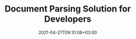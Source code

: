 ---
############################# Static ############################
layout: "product"
date: 2021-04-27T09:31:06+03:00
draft: false

############################# Head ############################
head_title: "Document Parsing Solution | On Premise APIs and Free App"
head_description: "Solution to parse documents, spreadsheets, presentations, emails, archives and more. Extract text, extract images, metadata and detect encoding."

############################# Header ############################
title: "Document Parsing Solution for Developers"
description: "‎Extract text, images, metadata and encoding detection for Microsoft Office, OpenOffice, PDF, HTML and other file formats of your choice."

############################# APIs ###############################
apis:
  enable: true

  api:
    # api loop
    - title: "GroupDocs.Parser On Premise APIs Include"
      link: "/parser/"
      label: "View All On Premise APIs"
      api_product:
        # api_product loop
        - link: "/parser/net/"
          img_alt: "GroupDocs.Parser for .NET"
          image: "https://www.groupdocs.cloud/templates/groupdocs/images/product-logos/groupdocs-parser-net.png"
          product: "GroupDocs.Parser for"
          platform: ".NET"
          content: "On Premise Parser APIs for .NET Framework based applications to extract data from the supported document file formats."

        # api_product loop
        - link: "/parser/java/"
          img_alt: "GroupDocs.Parser for Java"
          image: "https://www.groupdocs.cloud/templates/groupdocs/images/product-logos/groupdocs-parser-java.png"
          product: "GroupDocs.Parser for"
          platform: "Java"
          content: "On Premise APIs for Java based applications to parse and extract data from the supported document file formats."

    # api loop
    - title: "GroupDocs.Parser Cloud APIs Include"
      link: "https://products.groupdocs.cloud/parser"
      label: "View All Cloud APIs"
      api_product:
        # api_product loop
        - link: "https://products.groupdocs.cloud/parser/curl"
          img_alt: "GroupDocs.Parser Cloud for cURL"
          image: "https://www.groupdocs.cloud/templates/groupdocscloud/images/sdk/272x272/groupdocs_parser-for-curl.png"
          product: "GroupDocs.Parser"
          platform: "Cloud for cURL"
          content: "cURL commands for RESTful document parser Cloud API to parse documents across wide range of supported popular file formats."

        # api_product loop
        - link: "https://products.groupdocs.cloud/parser/net"
          img_alt: "GroupDocs.Parser Cloud SDK for .NET"
          image: "https://www.groupdocs.cloud/templates/groupdocscloud/images/sdk/272x272/groupdocs_parser-for-net.png"
          product: "GroupDocs.Parser"
          platform: "Cloud SDK for .NET"
          content: "Extract images, text, document information or even parse any document by user-defined template in your Microsoft .NET applications."

        # api_product loop
        - link: "https://products.groupdocs.cloud/parser/java"
          img_alt: "GroupDocs.Parser Cloud SDK for Java"
          image: "https://www.groupdocs.cloud/templates/groupdocscloud/images/sdk/272x272/groupdocs_parser-for-java.png"
          product: "GroupDocs.Parser"
          platform: "Cloud SDK for Java"
          content: "Cloud SDK for Java developers to parse documents, extract document information and data within Java based applications."

    # api loop
    - title: "GroupDocs.Parser Cross Platform Apps Include"
      link: "https://products.groupdocs.app/parser"
      label: "View All Cross Platform Apps"
      api_product:
        # api_product loop
        - link: "https://products.groupdocs.app/parser/total"
          img_alt: "GroupDocs.Parser Total"
          image: "https://www.aspose.cloud/templates/asposeapp/images/products/logo/aspose_parser-app.png"
          product: "GroupDocs.Parser"
          platform: "Total"
          content: "Free online app to parse Word, Excel, PowerPoint, PDF &amp; 30+ more document types."

        # api_product loop
        - link: "https://products.groupdocs.app/parser/docx"
          img_alt: "GroupDocs.Parser DOCX"
          image: "https://www.aspose.cloud/templates/groupdocsapp/images/products/logo/groupdocs_words-app.png"
          product: "GroupDocs.Parser"
          platform: "DOCX"
          content: "Parse Word documents directly from your web browser to extract images, text or metadata."

        # api_product loop
        - link: "https://products.groupdocs.app/parser/pdf"
          img_alt: "GroupDocs.Parser PDF"
          image: "https://www.aspose.cloud/templates/groupdocsapp/images/products/logo/groupdocs_pdf-app.png"
          product: "GroupDocs.Parser"
          platform: "PDF"
          content: "Free PDF parsing app that works on any platform or device without any limitations."

############################# Back to top ###############################
back_to_top:
  enable: true
---